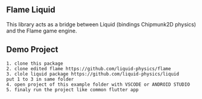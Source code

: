 ## Flame Liquid

This library acts as a bridge between Liquid (bindings Chipmunk2D physics) and the Flame game engine.

## Demo Project

```
1. clone this package
2. clone edited flame https://github.com/liquid-physics/flame
3. clole liquid package https://github.com/liquid-physics/liquid
put 1 to 3 in same folder
4. open project of this example folder with VSCODE or ANDROID STUDIO
5. finaly run the project like common flutter app
```
